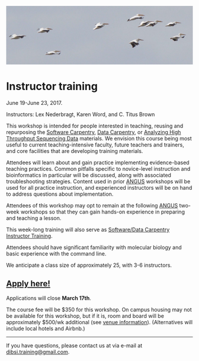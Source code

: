 ![Flock of birds](images/flock-bird.jpg "Instructor training")

# Instructor training

June 19-June 23, 2017.

Instructors: Lex Nederbragt, Karen Word, and C. Titus Brown

This workshop is intended for people interested in teaching, reusing
and repurposing the
[Software Carpentry](https://software-carpentry.org/lessons/),
[Data Carpentry](http://www.datacarpentry.org/lessons/), or
[Analyzing High Throughput Sequencing Data](https://angus.readthedocs.io/en/2016/)
materials.  We envision this course being most useful to current
teaching-intensive faculty, future teachers and trainers, and core
facilities that are developing training materials.

Attendees will learn about and gain practice implementing evidence-based teaching practices.  Common pitfalls specific to novice-level
instruction and bioinformatics in particular will be discussed, along
with associated troubleshooting strategies. Content used in prior
[ANGUS](ANGUS.html) workshops will be used for all practice
instruction, and experienced instructors will be on hand to address
questions about implementation.

Attendees of this workshop may opt to remain at the following
[ANGUS](ANGUS.html) two-week workshops so that they can gain hands-on
experience in preparing and teaching a lesson.

This week-long training will also serve as
[Software/Data Carpentry Instructor Training](https://swcarpentry.github.io/instructor-training/).

Attendees should have significant familiarity with molecular biology
and basic experience with the command line.

We anticipate a class size of approximately 25, with 3-6 instructors.

## [Apply here!](https://docs.google.com/forms/d/e/1FAIpQLSfC1MphcIhfNQzJKrbuuMBePTF0FFB_t3XJzYeWpMn1hWdxTQ/viewform)

Applications will close **March 17th**.

The course fee will be $350 for this workshop.  On campus housing may
not be available for this workshop, but if it is, room and board will
be approximately $500/wk additional (see
[venue information](VENUE.html)).  (Alternatives will include local
hotels and Airbnb.)

----

If you have questions, please contact us at via e-mail at [dibsi.training@gmail.com](mailto:dibsi.training@gmail.com).
